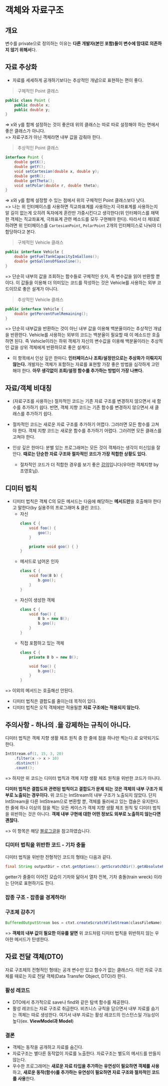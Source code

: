 # 객체와 자료구조 

## 개요

변수를 private으로 정의하는 이유는 **다른 개발자(본인 포함)들이 변수에 맘대로 의존하지 않기 위해서**다.

## 자료 추상화 

* 자료를 세세하게 공개하기보다는 추상적인 개념으로 표현하는 편이 좋다. 

> 구체적인 Point 클래스
```java
public class Point {
    public double x;
    public double y;
}
```
=> x와 y를 함께 설정하는 것이 좋은데 위의 클래스는 따로 따로 설정해야 하는 면에서 좋은 클래스가 아니다.
<br>=> 자료구조가 아닌 객체라면 내부 값을 감춰야 한다.  

> 추상적인 Point 클래스 

```java
interface Point {
    double getX();
    double getY();
    void setCartesian(double x, double y);
    double getR();
    double getTheta();
    void setPolar(double r, double theta);
}
```
=> x와 y를 함께 설정할 수 있는 점에서 위의 구체적인 Point 클래스보다 낫다. 
<br>=> 나는 위 인터페이스를 사용하면 직교좌표계를 사용하는지 극좌표계를 사용하는지 알 길이 없는게 오히려 독자에게 혼란만 가중시킨다고 생각한다(위 인터페이스를 채택한 객체는 직교좌표계, 극좌표계 관련 메소드를 모두 구현해야 한다). 따라서 더 제대로 하려면 위 인터페이스를 `CartesianPoint`, `PolarPoint` 2개의 인터페이스로 나눠야 더 합당하다고 본다.

> 구체적인 Vehicle 클래스
```java
public interface Vehicle {
    double getFuelTankCapacityInGallons();
    double getGallonsOfGasoline();
}
```
=> 단순히 내부의 값을 조회하는 함수들로 구체적인 숫자, 즉 변수값을 읽어 반환할 뿐이다. 이 값들을 이용해 더 의미있는 코드를 작성하는 것은 Vehicle를 사용하는 외부 코드이므로 좋은 설계가 아니다. 

> 추상적인 Vehicle 클래스
```java
public interface Vehicle {
    double getPercentFuelRemaining();
}
```
=> 단순히 내부값을 반환하는 것이 아닌 내부 값을 이용해 백분율이라는 추상적인 개념을 반환한다. Vehicle를 사용하는 외부의 코드는 백분율이 필요할 때 이 메소드만 호출하면 된다. 즉 Vehicle이라는 하위 객체가 자신의 변수값을 이용해 백분율이라는 추상적인 값을 상위 객체에게 반환하므로 좋은 설계다. 

* 이 항목에서 인상 깊은 한마디: **인터페이스나 조회/설정만으로는 추상화가 이뤄지지 않는다.** 개발자는 객체가 포함하는 자료를 표현할 가장 좋은 방법을 심각하게 고민해야 한다. **아무 생각없이 조회/설정 함수를 추가하는 방법이 가장 나쁘다.**

## 자료/객체 비대칭 

* (자료구조를 사용하는) 절차적인 코드는 기존 자료 구조를 변경하지 않으면서 새 함수를 추가하기 쉽다. 반면, 객체 지향 코드는 기존 함수를 변경하지 않으면서 새 클래스를 추가하기 쉽다. 
* 절차적인 코드는 새로운 자료 구조를 추가하기 어렵다. 그러러면 모든 함수를 고쳐야 한다. 객체 지향 코드는 새로운 함수를 추가하기 어렵다. 그러려면 모든 클래스를 고쳐야 한다. 

* 인상 깊은 한마디: 분별 있는 프로그래머는 모든 것이 객체라는 생각이 미신임을 잘 안다. **때로는 단순한 자료 구조와 절차적인 코드가 가장 적합한 상황도 있다.**
  * 절차적인 코드가 더 적합한 경우를 보기 좋은 [강의](https://www.youtube.com/watch?v=dJ5C4qRqAgA)입니다(우아한 객체지향 by 조영호님).

## 디미터 법칙 

* 디미터 법칙은 객체 C의 모든 메서드는 다음에 해당하는 **메서드만**을 호출해야 한다고 말한다(by 실용주의 프로그래머 & 클린 코드).
  * 자신
    ```java
    class C {
        void foo() {
            goo();
        }

        private void goo() { }
    }
    ```
  * 메서드로 넘어온 인자
    ```java
    class C {
        void foo(B b) {
            b.goo();
        }
    }    
    ```
  * 자신이 생성한 객체
    ```java
    class C {
        void foo() {
            B b = new B();
            b.goo();
        }
    }
    ```
  * 직접 포함하고 있는 객체
    ```java
    class C {
        private B b = new B(); 

        void foo() {
            b.goo();
        }
    }
    ```
=> 이외의 메서드는 호출해선 안된다. 

* 디미터 법칙은 결합도를 줄이는데 목적이 있다. 
* 디미터 법칙은 오직 객체에만 적용될뿐 **자료 구조에는 적용되지 않는다.**

## 주의사항 - 하나의 .을 강제하는 규칙이 아니다.
디미터 법칙은 객체 지향 생활 체조 원칙 중 한 줄에 점을 하나만 찍는다.로 요약되기도 한다.

```java
IntStream.of(1, 15, 3, 20)
    .filter(x -> x > 10)
    .distinct()
    .count();
```
=> 하지만 위 코드는 디미터 법칙과 객체 지향 생활 체조 원칙을 위반한 코드가 아니다.

**디미터 법칙은 결합도와 관련된 법칙이고 결합도가 문제 되는 것은 객체의 내부 구조가 외부로 노출되는 경우이다.**
위 코드는 IntStream의 내부 구조가 노출되지 않았다. 단지 IntStream을 다른 IntStream으로 변환할 뿐, 객체를 둘러싸고 있는 캡슐은 유지한다. 한 줄에 하나 이상의 점을 찍는 모든 케이스가 객체 지향 생활 체조 원칙 및 디미터 법칙을 위반하는 것은 아니다. **객체 내부 구현에 대한 어떤 정보도 외부로 노출하지 않는다면 괜찮다.**

=> 이 항목은 해당 [블로그글](https://woowacourse.github.io/javable/post/2020-06-02-law-of-demeter/)을 참고하였습니다. 

### 디미터 법칙을 위반한 코드 - 기차 충돌

디미터 법칙을 위반한 전형적인 코드의 형태는 다음과 같다.

```java
final String outputDir = ctxt.getOptions().getScratchDir().getAbsolutePath();
```
getter가 줄줄이 이어진 모습이 기차와 닮아서 열차 전복, 기차 충돌(train wreck) 이라는 단어로 표현하기도 한다.

### 잡종 구조 - 잡종을 경계하라!

### 구조체 감추기 

```java
BufferedOutputStream bos = ctxt.createScratchFileStream(classFileName);
```
=> **객체의 내부 값이 필요한 이유를 알면** 위 코드처럼 디미터 법칙을 위반하지 않는 우아한 메서드가 탄생한다. 


## 자료 전달 객체(DTO)

자료 구조체의 전형적인 형태는 공개 변수만 있고 함수가 없는 클래스다. 이런 자료 구조체를 때로는 자료 전달 객체(Data Transfer Object, DTO)라 한다. 

### 활성 레코드 

* DTO에서 추가적으로 save나 find와 같은 탐색 함수를 제공한다.
* 활성 레코드는 자료 구조로 취급한다. 비즈니스 규칙을 담으면서 내부 자료를 숨기는 객체는 따로 생성한다. 여기서 내부 자료는 활성 레코드의 인스턴스일 가능성이 높다(ex. **ViewModel과 Model**)

### 결론 

* 객체는 동작을 공개하고 자료를 숨긴다. 
* 자료구조는 별다른 동작없이 자료를 노출한다. 자료구조는 별도의 메서드를 만들지 않는다.
* 우수한 프로그래머는 **새로운 자료 타입을 추가하는 유연성이 필요하면 객체를 사용**하고, **새로운 동작(함수)를 추가하는 유연성이 필요하면 자료 구조와 절차적인 코드를 사용**한다. 
